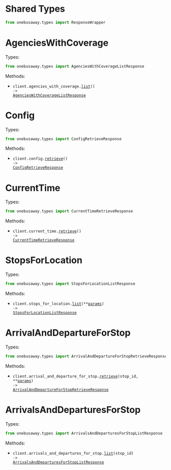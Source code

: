 # Shared Types

```python
from onebusaway.types import ResponseWrapper
```

# AgenciesWithCoverage

Types:

```python
from onebusaway.types import AgenciesWithCoverageListResponse
```

Methods:

- <code title="get /api/where/agencies-with-coverage.json">client.agencies_with_coverage.<a href="./src/onebusaway/resources/agencies_with_coverage.py">list</a>() -> <a href="./src/onebusaway/types/agencies_with_coverage_list_response.py">AgenciesWithCoverageListResponse</a></code>

# Config

Types:

```python
from onebusaway.types import ConfigRetrieveResponse
```

Methods:

- <code title="get /api/where/config.json">client.config.<a href="./src/onebusaway/resources/config.py">retrieve</a>() -> <a href="./src/onebusaway/types/config_retrieve_response.py">ConfigRetrieveResponse</a></code>

# CurrentTime

Types:

```python
from onebusaway.types import CurrentTimeRetrieveResponse
```

Methods:

- <code title="get /api/where/current-time.json">client.current_time.<a href="./src/onebusaway/resources/current_time.py">retrieve</a>() -> <a href="./src/onebusaway/types/current_time_retrieve_response.py">CurrentTimeRetrieveResponse</a></code>

# StopsForLocation

Types:

```python
from onebusaway.types import StopsForLocationListResponse
```

Methods:

- <code title="get /api/where/stops-for-location.json">client.stops_for_location.<a href="./src/onebusaway/resources/stops_for_location.py">list</a>(\*\*<a href="src/onebusaway/types/stops_for_location_list_params.py">params</a>) -> <a href="./src/onebusaway/types/stops_for_location_list_response.py">StopsForLocationListResponse</a></code>

# ArrivalAndDepartureForStop

Types:

```python
from onebusaway.types import ArrivalAndDepartureForStopRetrieveResponse
```

Methods:

- <code title="get /api/where/arrival-and-departure-for-stop/{stopID}.json">client.arrival_and_departure_for_stop.<a href="./src/onebusaway/resources/arrival_and_departure_for_stop.py">retrieve</a>(stop_id, \*\*<a href="src/onebusaway/types/arrival_and_departure_for_stop_retrieve_params.py">params</a>) -> <a href="./src/onebusaway/types/arrival_and_departure_for_stop_retrieve_response.py">ArrivalAndDepartureForStopRetrieveResponse</a></code>

# ArrivalsAndDeparturesForStop

Types:

```python
from onebusaway.types import ArrivalsAndDeparturesForStopListResponse
```

Methods:

- <code title="get /api/where/arrivals-and-departures-for-stop/{stopID}.json">client.arrivals_and_departures_for_stop.<a href="./src/onebusaway/resources/arrivals_and_departures_for_stop.py">list</a>(stop_id) -> <a href="./src/onebusaway/types/arrivals_and_departures_for_stop_list_response.py">ArrivalsAndDeparturesForStopListResponse</a></code>
